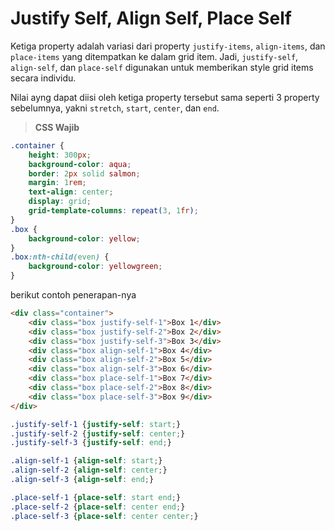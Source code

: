 # Justify Self, Align Self, Place Self

Ketiga property adalah variasi dari property `justify-items`, `align-items`, dan `place-items` yang ditempatkan ke dalam grid item. Jadi, `justify-self`, `align-self`, dan `place-self` digunakan untuk memberikan style grid items secara individu.

Nilai ayng dapat diisi oleh ketiga property tersebut sama seperti 3 property sebelumnya, yakni `stretch`, `start`, `center`, dan `end`.

> **CSS Wajib**

```css
.container {
    height: 300px;
    background-color: aqua;
    border: 2px solid salmon;
    margin: 1rem;
    text-align: center;
    display: grid;
    grid-template-columns: repeat(3, 1fr);
}
.box {
    background-color: yellow;
}
.box:nth-child(even) {
    background-color: yellowgreen;
}
```

berikut contoh penerapan-nya

```html
<div class="container">
    <div class="box justify-self-1">Box 1</div>
    <div class="box justify-self-2">Box 2</div>
    <div class="box justify-self-3">Box 3</div>
    <div class="box align-self-1">Box 4</div>
    <div class="box align-self-2">Box 5</div>
    <div class="box align-self-3">Box 6</div>
    <div class="box place-self-1">Box 7</div>
    <div class="box place-self-2">Box 8</div>
    <div class="box place-self-3">Box 9</div>
</div>
```

```css
.justify-self-1 {justify-self: start;}
.justify-self-2 {justify-self: center;}
.justify-self-3 {justify-self: end;}

.align-self-1 {align-self: start;}
.align-self-2 {align-self: center;}
.align-self-3 {align-self: end;}

.place-self-1 {place-self: start end;}
.place-self-2 {place-self: center end;}
.place-self-3 {place-self: center center;}
```

